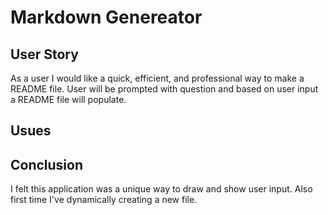 # Markdown Genereator

## User Story
  As a user I would like a quick, efficient, and professional way to make a README file. User will be prompted with question and based on user input a README file will populate. 
  
## Usues
    
  
## Conclusion
  I felt this application was a unique way to draw and show user input. Also first time I've dynamically creating a new file.

